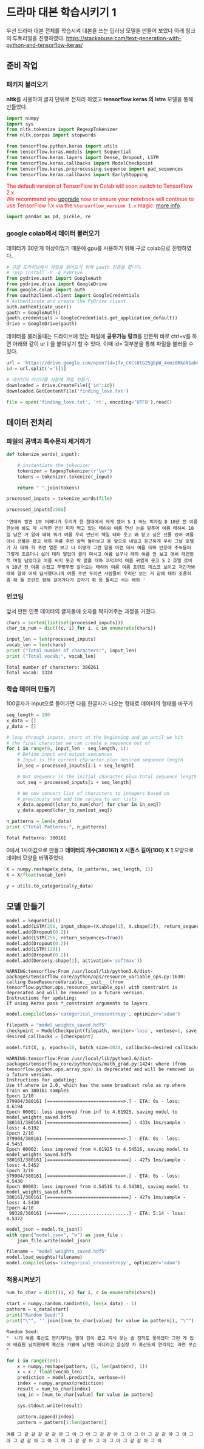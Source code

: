 # 드라마 대본 학습시키기 1
우선 드라마 대본 전체를 학습시켜 대본을 쓰는 딥러닝 모델을 만들어 보았다
아래 링크의 투토리얼을 진행하였다.
https://stackabuse.com/text-generation-with-python-and-tensorflow-keras/

## 준비 작업

### 패키지 불러오기
**nltk**를 사용하여 글자 단위로 전처리 하였고
**tensorflow.keras 의 lstm** 모델을 통해 만들었다.


```python
import numpy
import sys
from nltk.tokenize import RegexpTokenizer
from nltk.corpus import stopwords

from tensorflow.python.keras import utils
from tensorflow.keras.models import Sequential
from tensorflow.keras.layers import Dense, Dropout, LSTM
from tensorflow.keras.callbacks import ModelCheckpoint
from tensorflow.keras.preprocessing.sequence import pad_sequences
from tensorflow.keras.callbacks import EarlyStopping
```


<p style="color: red;">
The default version of TensorFlow in Colab will soon switch to TensorFlow 2.x.<br>
We recommend you <a href="https://www.tensorflow.org/guide/migrate" target="_blank">upgrade</a> now 
or ensure your notebook will continue to use TensorFlow 1.x via the <code>%tensorflow_version 1.x</code> magic:
<a href="https://colab.research.google.com/notebooks/tensorflow_version.ipynb" target="_blank">more info</a>.</p>




```python
import pandas as pd, pickle, re
```

### google colab에서 데이터 불러오기
데이터가 30만개 이상이었기 때문에 gpu를 사용하기 위해 구글 colab으로 진행하였다.


```python
# 구글 드라이브에서 파일을 읽어오기 위해 gauth 인증을 합니다.
# !pip install -U -q PyDrive
from pydrive.auth import GoogleAuth
from pydrive.drive import GoogleDrive
from google.colab import auth
from oauth2client.client import GoogleCredentials
# Authenticate and create the PyDrive client.
auth.authenticate_user()
gauth = GoogleAuth()
gauth.credentials = GoogleCredentials.get_application_default()
drive = GoogleDrive(gauth)
```

데이터를 불러올때는 드라이브에 있는 파일에 **공유가능 링크**를 만든뒤
바로 ctrl+v를 하면 아래와 같이 urㅣ을 붙여넣기 할 수 있다.
이때 id= 뒷부분을 통해 파일을 불러올 수 있다.


```python
url = 'https://drive.google.com/open?id=1fv_CKCs8tG25gbpW_4emz8RkoN1abn5-'
id = url.split('=')[1]
```


```python
# 데이터의 아이디를 사용해 파일 만들기.
downloaded = drive.CreateFile({'id':id}) 
downloaded.GetContentFile('finding_love.txt')
```


```python
file = open('finding_love.txt', 'rt', encoding='UTF8').read()
```

## 데이터 전처리

### 파일의 공백과 특수문자 제거하기


```python
def tokenize_words(_input):

    # instantiate the tokenizer
    tokenizer = RegexpTokenizer(r'\w+')
    tokens = tokenizer.tokenize(_input)

    return " ".join(tokens)
```


```python
processed_inputs = tokenize_words(file)
```


```python
processed_inputs[:500]
```




    '연애의 발견 1부 어쩌다가 우리가 한 침대에서 자게 됐어 S 1 어느 피자집 D 10년 전 여름 한눈에 봐도 막 시작한 연인 피자 먹고 있는 태하와 여름 연신 눈을 맞추며 여름 태하씨 10일 남은 거 알아 태하 뭐가 여름 우리 만난지 백일 태하 웃고 왜 받고 싶은 선물 있어 여름 아니 선물은 됐고 태하 여름 주변 슬쩍 돌아보고 몸 앞으로 내밀고 은근하게 우리 그날 호텔가 자 태하 헉 주변 얼른 보고 너 어떻게 그런 말을 이런 데서 여름 태하 반응에 주눅들어 그렇게 조르더니 싫어 태하 말없이 콜라 마시고 여름 싫구나 태하 여름 안 보고 애써 태연한 척 며칠 남았다고 여름 씨익 웃고 딱 열흘 태하 끄덕끄덕 여름 귀엽게 웃고 S 2 호텔 로비 N 10년 전 여름 손잡고 쭈삣쭈삣 걸어오는 태하와 여름 여름 프런트 데스크 보이고 저긴가봐 태하 알아 어제 답사했다니까 여름 주변 두리번 사람들이 우리만 보는 거 같애 태하 조용히 좀 해 둘 프런트 향해 걸어가다가 갑자기 휙 등 돌리고 서는 태하 '



### 인코딩
앞서 만든 인풋 데이터의 글자들에 숫자를 짝지어주는 과정을 거쳤다.


```python
chars = sorted(list(set(processed_inputs)))
char_to_num = dict((c, i) for i, c in enumerate(chars))
```


```python
input_len = len(processed_inputs)
vocab_len = len(chars)
print ("Total number of characters:", input_len)
print ("Total vocab:", vocab_len)
```

    Total number of characters: 380261
    Total vocab: 1324
    

### 학습 데이터 만들기
100글자가 input으로 들어가면 다음 한글자가 나오는 형태로 데이터의 형태를 바꾸기


```python
seq_length = 100
x_data = []
y_data = []
```


```python
# loop through inputs, start at the beginning and go until we hit
# the final character we can create a sequence out of
for i in range(0, input_len - seq_length, 1):
    # Define input and output sequences
    # Input is the current character plus desired sequence length
    in_seq = processed_inputs[i:i + seq_length]

    # Out sequence is the initial character plus total sequence length
    out_seq = processed_inputs[i + seq_length]

    # We now convert list of characters to integers based on
    # previously and add the values to our lists
    x_data.append([char_to_num[char] for char in in_seq])
    y_data.append(char_to_num[out_seq])
```


```python
n_patterns = len(x_data)
print ("Total Patterns:", n_patterns)
```

    Total Patterns: 380161
    

0에서 1사이값으로 만들고 **데이터의 개수(380161) X 시퀀스 길이(100) X 1** 모양으로 데이터 모양을 바꿔주었다.


```python
X = numpy.reshape(x_data, (n_patterns, seq_length, 1))
X = X/float(vocab_len)
```


```python
y = utils.to_categorical(y_data)
```

## 모델 만들기


```python
model = Sequential()
model.add(LSTM(256, input_shape=(X.shape[1], X.shape[2]), return_sequences=True))
model.add(Dropout(0.2))
model.add(LSTM(256, return_sequences=True))
model.add(Dropout(0.2))
model.add(LSTM(128))
model.add(Dropout(0.2))
model.add(Dense(y.shape[1], activation='softmax'))
```

    WARNING:tensorflow:From /usr/local/lib/python3.6/dist-packages/tensorflow_core/python/ops/resource_variable_ops.py:1630: calling BaseResourceVariable.__init__ (from tensorflow.python.ops.resource_variable_ops) with constraint is deprecated and will be removed in a future version.
    Instructions for updating:
    If using Keras pass *_constraint arguments to layers.
    


```python
model.compile(loss='categorical_crossentropy', optimizer='adam')
```


```python
filepath = "model_weights_saved.hdf5"
checkpoint = ModelCheckpoint(filepath, monitor='loss', verbose=1, save_best_only=True, mode='min')
desired_callbacks = [checkpoint]
```


```python
model.fit(X, y, epochs=10, batch_size=1024, callbacks=desired_callbacks)
```

    WARNING:tensorflow:From /usr/local/lib/python3.6/dist-packages/tensorflow_core/python/ops/math_grad.py:1424: where (from tensorflow.python.ops.array_ops) is deprecated and will be removed in a future version.
    Instructions for updating:
    Use tf.where in 2.0, which has the same broadcast rule as np.where
    Train on 380161 samples
    Epoch 1/10
    379904/380161 [============================>.] - ETA: 0s - loss: 4.6194
    Epoch 00001: loss improved from inf to 4.61925, saving model to model_weights_saved.hdf5
    380161/380161 [==============================] - 433s 1ms/sample - loss: 4.6192
    Epoch 2/10
    379904/380161 [============================>.] - ETA: 0s - loss: 4.5451
    Epoch 00002: loss improved from 4.61925 to 4.54516, saving model to model_weights_saved.hdf5
    380161/380161 [==============================] - 427s 1ms/sample - loss: 4.5452
    Epoch 3/10
    379904/380161 [============================>.] - ETA: 0s - loss: 4.5430
    Epoch 00003: loss improved from 4.54516 to 4.54301, saving model to model_weights_saved.hdf5
    380161/380161 [==============================] - 427s 1ms/sample - loss: 4.5430
    Epoch 4/10
     99328/380161 [======>.......................] - ETA: 5:14 - loss: 4.5372


```python
model_json = model.to_json()
with open("model.json", "w") as json_file : 
    json_file.write(model_json)
```


```python
filename = "model_weights_saved.hdf5"
model.load_weights(filename)
model.compile(loss='categorical_crossentropy', optimizer='adam')
```

### 적용시켜보기


```python
num_to_char = dict((i, c) for i, c in enumerate(chars))
```


```python
start = numpy.random.randint(0, len(x_data) - 1)
pattern = x_data[start]
print("Random Seed:")
print("\"", ''.join([num_to_char[value] for value in pattern]), "\"")
```

    Random Seed:
    "  니다 여름 흑산도 연리지라는 말에 감이 왔고 피식 웃는 솔 짐작도 못하겠다 그런 게 있어 배효원 남직원에게 흑산도 가봤어 남직원 아니라고 윤실장 자 흑산도의 연리지는 과연 무슨  "
    


```python
for i in range(100):
    x = numpy.reshape(pattern, (1, len(pattern), 1))
    x = x / float(vocab_len)
    prediction = model.predict(x, verbose=0)
    index = numpy.argmax(prediction)
    result = num_to_char[index]
    seq_in = [num_to_char[value] for value in pattern]

    sys.stdout.write(result)

    pattern.append(index)
    pattern = pattern[1:len(pattern)]
```

    여름 그 같 같 같 같 같 아 그 아 그 아 그 같 같 아 그 아 그 아 그 같 같 아 그 아 그 아 그 같 같 아 그 아 그 아 그 같 같 아 그 아 그 아 그 같 같 아 그 아

